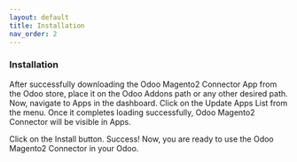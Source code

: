 ```yaml
---
layout: default
title: Installation
nav_order: 2
---
```


### Installation
After successfully downloading the Odoo Magento2 Connector App from the Odoo store, place it on the Odoo Addons path or any other desired path. Now, navigate to Apps in the dashboard. Click on the Update Apps List from the menu. Once it completes loading successfully, Odoo Magento2 Connector will be visible in Apps.

Click on the Install button. Success! Now, you are ready to use the Odoo Magento2 Connector in your Odoo.

